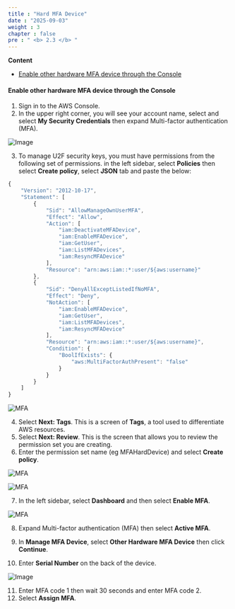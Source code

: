 ```yaml
---
title : "Hard MFA Device"
date : "2025-09-03"
weight : 3
chapter : false
pre : " <b> 2.3 </b> "
---
```


**Content**

- [Enable other hardware MFA device through the Console](#enable-other-hardware-mfa-device-through-the-console)

#### Enable other hardware MFA device through the Console

1. Sign in to the AWS Console.
2. In the upper right corner, you will see your account name, select and select **My Security Credentials** then expand Multi-factor authentication (MFA).

![Image](/images/1-account-setup/MySecurity_v1.png?width=15pc)

3. To manage U2F security keys, you must have permissions from the following set of permissions. in the left sidebar, select **Policies** then select **Create policy**, select **JSON** tab and paste the below:


```js
{
    "Version": "2012-10-17",
    "Statement": [
        {
            "Sid": "AllowManageOwnUserMFA",
            "Effect": "Allow",
            "Action": [
                "iam:DeactivateMFADevice",
                "iam:EnableMFADevice",
                "iam:GetUser",
                "iam:ListMFADevices",
                "iam:ResyncMFADevice"
            ],
            "Resource": "arn:aws:iam::*:user/${aws:username}"
        },
        {
            "Sid": "DenyAllExceptListedIfNoMFA",
            "Effect": "Deny",
            "NotAction": [
                "iam:EnableMFADevice",
                "iam:GetUser",
                "iam:ListMFADevices",
                "iam:ResyncMFADevice"
            ],
            "Resource": "arn:aws:iam::*:user/${aws:username}",
            "Condition": {
                "BoolIfExists": {
                    "aws:MultiFactorAuthPresent": "false"
                }
            }
        }
    ]
}
```
![MFA](/images/3/0001.png?featherlight=false&width=90pc)

4. Select **Next: Tags**. This is a screen of **Tags**, a tool used to differentiate AWS resources.
5. Select **Next: Review**. This is the screen that allows you to review the permission set you are creating.
6. Enter the permission set name (eg MFAHardDevice) and select **Create policy**.

![MFA](/images/3/0002.png?featherlight=false&width=90pc)

![MFA](/images/3/0003.png?featherlight=false&width=90pc)

7. In the left sidebar, select **Dashboard** and then select **Enable MFA**.

![MFA](/images/3/0004.png?featherlight=false&width=90pc)

8. Expand Multi-factor authentication (MFA) then select **Active MFA**.

9. In **Manage MFA Device**, select **Other Hardware MFA Device** then click **Continue**.
10. Enter **Serial Number** on the back of the device.

![Image](/images/1-account-setup/HardwareMFA.png?featherlight=false&width=90pc)

11. Enter MFA code 1 then wait 30 seconds and enter MFA code 2.
12. Select **Assign MFA**.